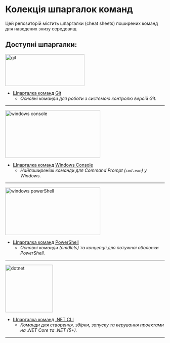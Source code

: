 # Колекція шпаргалок команд

Цей репозиторій містить шпаргалки (cheat sheets) поширених команд для наведених знизу середовищ


## Доступні шпаргалки:


<img src="https://upload.wikimedia.org/wikipedia/commons/thumb/e/e0/Git-logo.svg/800px-Git-logo.svg.png" alt="git" width="250" height="100">

* [Шпаргалка команд Git](git.md)
    * *Основні команди для роботи з системою контролю версій Git.*

---
<img src="https://i.ytimg.com/vi/MBBWVgE0ewk/maxresdefault.jpg?sqp=-oaymwEmCIAKENAF8quKqQMa8AEB-AH-CYAC0AWKAgwIABABGB0gUSh_MA8=&rs=AOn4CLC7L1kl1ay5Uc9ishGmbDiAG4iEQg" alt="windows console" width="300" height="150">

* [Шпаргалка команд Windows Console](windows_console.md)
    * *Найпоширеніші команди для Command Prompt (`cmd.exe`) у Windows.*

---
<img src="https://media.licdn.com/dms/image/v2/C5612AQFRYm2x8gLrEA/article-cover_image-shrink_600_2000/article-cover_image-shrink_600_2000/0/1632966538159?e=2147483647&v=beta&t=5a0ab6n9zB1cqeqqUbhSIFgeNf5Won-hz0fYiBRAn4U" alt="windows powerShell" width="300" height="150">

* [Шпаргалка команд PowerShell](windows_powerShell.md)
    * *Основні команди (cmdlets) та концепції для потужної оболонки PowerShell.*

---
<img src="https://upload.wikimedia.org/wikipedia/commons/thumb/7/7d/Microsoft_.NET_logo.svg/1200px-Microsoft_.NET_logo.svg.png" alt="dotnet" width="150" height="150">

* [Шпаргалка команд .NET CLI](dotnet.md)
    * *Команди для створення, збірки, запуску та керування проектами на .NET Core та .NET (5+).*

---

